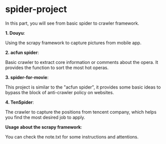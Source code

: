 # spider-project
In this part, you will see from basic spider to crawler framework. 

**1. Douyu**:

Using the scrapy framework to capture pictures from mobile app.

**2. acfun spider**:

Basic crawler to extract core information or comments about the opera.
It provides the function to sort the most hot operas.

**3. spider-for-movie**:

This project is similar to the "acfun spider", it provides some basic ideas to bypass the block of anti-crawler policy on websites.

**4. TenSpider**:

The crawler to capture the positions from tencent company, which helps you find the most desired job to apply.




**Usage about the scrapy framework**:

You can check the note.txt for some instructions and attentions.

